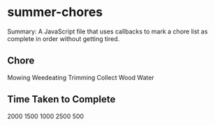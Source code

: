 # summer-chores
Summary:
A JavaScript file that uses callbacks to mark a chore list as complete in order without getting tired.

## Chore
Mowing
Weedeating
Trimming
Collect Wood
Water
## Time Taken to Complete
2000
1500
1000
2500
500